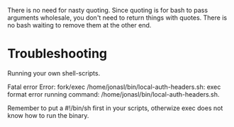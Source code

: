 There is no need for nasty quoting. Since quoting is for bash to pass arguments wholesale, you don't
need to return things with quotes. There is no bash waiting to remove them at the other end.

# Troubleshooting
Running your own shell-scripts.

Fatal error Error: fork/exec /home/jonasl/bin/local-auth-headers.sh: exec format error running command: /home/jonasl/bin/local-auth-headers.sh.

Remember to put a #!/bin/sh first in your scripts, otherwize exec does not know how to run the binary.